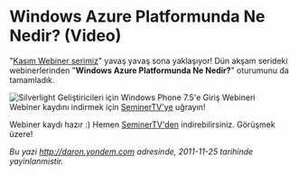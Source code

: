 # Windows Azure Platformunda Ne Nedir? (Video)
"[Kasım Webiner
serimiz](http://daron.yondem.com/tr/post/Kasim_Ayi_Webinerleri_SL_WP7_Win8_IE10_Azure)"
yavaş yavaş sona yaklaşıyor! Dün akşam serideki webinerlerinden
"**Windows Azure Platformunda Ne Nedir?**" oturumunu da tamamladık.

![Silverlight Geliştiricileri için Windows Phone 7.5'e Giriş
Webineri](media/Windows_Azure_Platformunda_Ne_Nedir/azure_giris.jpg)\
Webiner kaydını indirmek için
[SeminerTV'ye](http://daron.yondem.com/tr/seminertv/) uğrayın!

Webiner kaydı hazır :) Hemen
[SeminerTV'den](http://daron.yondem.com/tr/seminertv/) indirebilirsiniz.
Görüşmek üzere!



*Bu yazi http://daron.yondem.com adresinde, 2011-11-25 tarihinde yayinlanmistir.*
